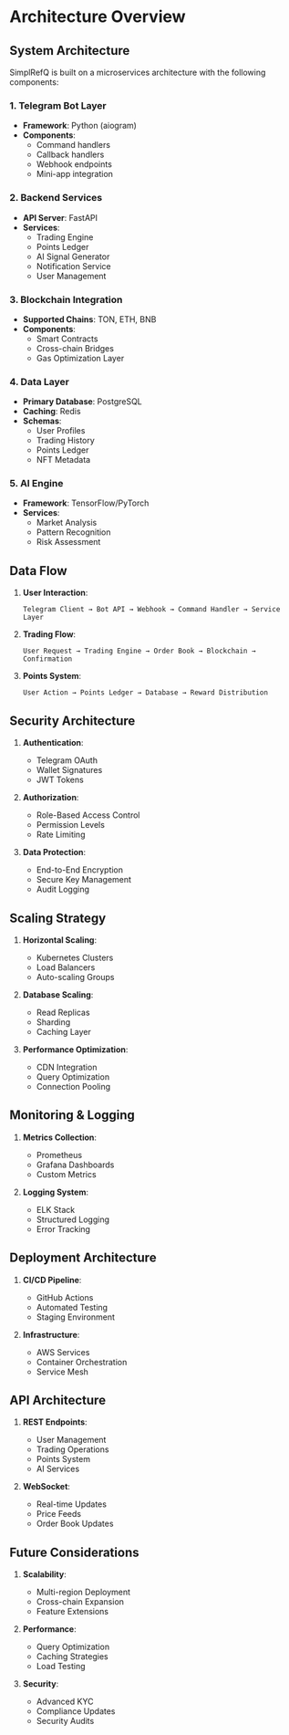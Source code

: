 # Architecture Overview

## System Architecture

SimplRefQ is built on a microservices architecture with the following components:

### 1. Telegram Bot Layer
- **Framework**: Python (aiogram)
- **Components**:
  - Command handlers
  - Callback handlers
  - Webhook endpoints
  - Mini-app integration

### 2. Backend Services
- **API Server**: FastAPI
- **Services**:
  - Trading Engine
  - Points Ledger
  - AI Signal Generator
  - Notification Service
  - User Management

### 3. Blockchain Integration
- **Supported Chains**: TON, ETH, BNB
- **Components**:
  - Smart Contracts
  - Cross-chain Bridges
  - Gas Optimization Layer

### 4. Data Layer
- **Primary Database**: PostgreSQL
- **Caching**: Redis
- **Schemas**:
  - User Profiles
  - Trading History
  - Points Ledger
  - NFT Metadata

### 5. AI Engine
- **Framework**: TensorFlow/PyTorch
- **Services**:
  - Market Analysis
  - Pattern Recognition
  - Risk Assessment

## Data Flow

1. **User Interaction**:
   ```
   Telegram Client → Bot API → Webhook → Command Handler → Service Layer
   ```

2. **Trading Flow**:
   ```
   User Request → Trading Engine → Order Book → Blockchain → Confirmation
   ```

3. **Points System**:
   ```
   User Action → Points Ledger → Database → Reward Distribution
   ```

## Security Architecture

1. **Authentication**:
   - Telegram OAuth
   - Wallet Signatures
   - JWT Tokens

2. **Authorization**:
   - Role-Based Access Control
   - Permission Levels
   - Rate Limiting

3. **Data Protection**:
   - End-to-End Encryption
   - Secure Key Management
   - Audit Logging

## Scaling Strategy

1. **Horizontal Scaling**:
   - Kubernetes Clusters
   - Load Balancers
   - Auto-scaling Groups

2. **Database Scaling**:
   - Read Replicas
   - Sharding
   - Caching Layer

3. **Performance Optimization**:
   - CDN Integration
   - Query Optimization
   - Connection Pooling

## Monitoring & Logging

1. **Metrics Collection**:
   - Prometheus
   - Grafana Dashboards
   - Custom Metrics

2. **Logging System**:
   - ELK Stack
   - Structured Logging
   - Error Tracking

## Deployment Architecture

1. **CI/CD Pipeline**:
   - GitHub Actions
   - Automated Testing
   - Staging Environment

2. **Infrastructure**:
   - AWS Services
   - Container Orchestration
   - Service Mesh

## API Architecture

1. **REST Endpoints**:
   - User Management
   - Trading Operations
   - Points System
   - AI Services

2. **WebSocket**:
   - Real-time Updates
   - Price Feeds
   - Order Book Updates

## Future Considerations

1. **Scalability**:
   - Multi-region Deployment
   - Cross-chain Expansion
   - Feature Extensions

2. **Performance**:
   - Query Optimization
   - Caching Strategies
   - Load Testing

3. **Security**:
   - Advanced KYC
   - Compliance Updates
   - Security Audits 